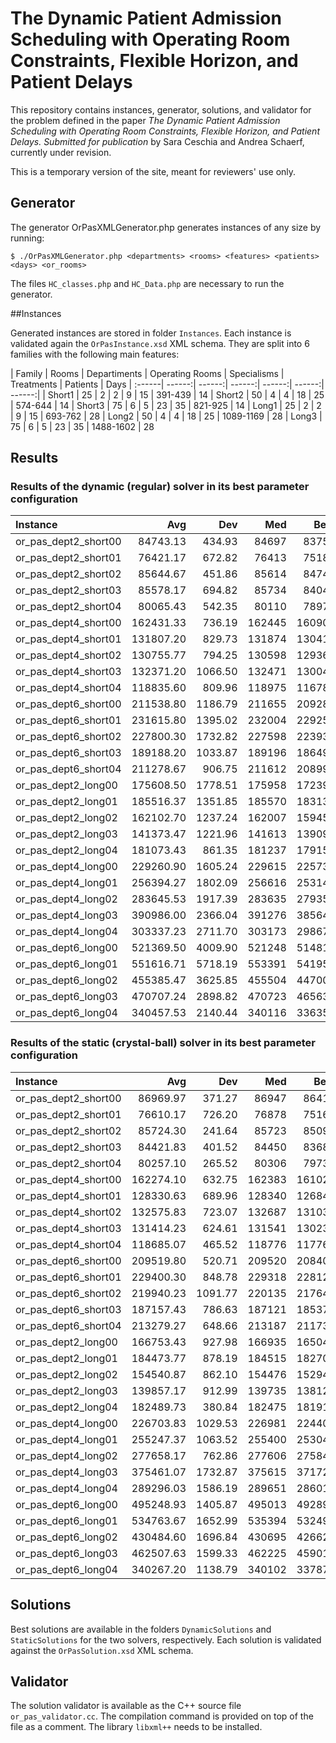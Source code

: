 # The Dynamic Patient Admission Scheduling with Operating Room Constraints, Flexible Horizon, and Patient Delays

This repository contains instances, generator, solutions, and validator for the problem defined in the paper *The Dynamic Patient Admission Scheduling with Operating Room Constraints, Flexible Horizon, and Patient Delays. Submitted for publication* by Sara Ceschia and Andrea Schaerf, currently under revision. 

This is a temporary version of the site, meant for reviewers' use only.

## Generator

The generator OrPasXMLGenerator.php generates instances of any size by running:

	$ ./OrPasXMLGenerator.php <departments> <rooms> <features> <patients> <days> <or_rooms>

The files `HC_classes.php` and `HC_Data.php` are necessary to run the generator.

##Instances

Generated instances are stored in folder `Instances`. Each instance is validated again the `OrPasInstance.xsd` XML schema. 
They are split into 6 families with the following main features:

| Family | Rooms | Departiments | Operating Rooms | Specialisms | Treatments | Patients | Days
| :------| ------:| ------:| ------:| ------:| ------:| ------:| 
| Short1 | 25 | 2 | 2 | 9 | 15 | 391-439 | 14
| Short2 | 50 | 4 | 4 | 18 | 25 | 574-644 | 14
| Short3 | 75 | 6 | 5 | 23 | 35 | 821-925 | 14
| Long1 | 25 | 2 | 2 | 9 | 15 | 693-762 | 28
| Long2 | 50 | 4 | 4 | 18 | 25 | 1089-1169 | 28
| Long3 | 75 | 6 | 5 | 23 | 35 | 1488-1602 | 28

## Results

### Results of the dynamic (regular) solver in its best parameter configuration


| Instance | Avg     | Dev     | Med     | Best    
| :--------  | ---:|  ---:|  ---:|  ----: | 
| or_pas_dept2_short00 | 84743.13 | 434.93 | 84697	| 83750	
| or_pas_dept2_short01 | 76421.17 | 672.82 | 76413	| 75185	
| or_pas_dept2_short02 | 85644.67  | 451.86 | 85614	| 84743	
| or_pas_dept2_short03 | 85578.17  | 694.82 | 85734	| 84041	
| or_pas_dept2_short04 | 80065.43  |  542.35 | 80110 | 78979	
| or_pas_dept4_short00 | 162431.33  | 736.19 | 162445 | 160908	
| or_pas_dept4_short01 | 131807.20 | 829.73 | 131874 | 130417	
| or_pas_dept4_short02 | 130755.77 | 794.25 | 130598 | 129365	
| or_pas_dept4_short03 | 132371.20 | 1066.50 | 132471 | 130044	
| or_pas_dept4_short04 | 118835.60 | 809.96 | 118975 | 116781	
| or_pas_dept6_short00 | 211538.80 | 1186.79 | 211655 | 209289	
| or_pas_dept6_short01 | 231615.80 | 1395.02 | 232004 | 229258	
| or_pas_dept6_short02 | 227800.30 | 1732.82 | 227598 | 223933	
| or_pas_dept6_short03 | 189188.20 | 1033.87 | 189196 | 186491	
| or_pas_dept6_short04 | 211278.67 | 906.75 | 211612 | 208996	
| or_pas_dept2_long00 | 175608.50 | 1778.51 | 175958 | 172398	
| or_pas_dept2_long01 | 185516.37 | 1351.85 | 185570 | 183134	
| or_pas_dept2_long02 | 162102.70 | 1237.24 | 162007 | 159459	
| or_pas_dept2_long03 | 141373.47 | 1221.96 | 141613 | 139098	
| or_pas_dept2_long04 | 181073.43 | 861.35 | 181237 | 179153	
| or_pas_dept4_long00 | 229260.90 | 1605.24 | 229615 | 225738	
| or_pas_dept4_long01 | 256394.27 | 1802.09 | 256616 | 253143	
| or_pas_dept4_long02 | 283645.53 | 1917.39 | 283635 | 279354	
| or_pas_dept4_long03 | 390986.00 | 2366.04 | 391276 | 385649	
| or_pas_dept4_long04 | 303337.23 | 2711.70 | 303173 | 298670	
| or_pas_dept6_long00 | 521369.50 | 4009.90 | 521248 | 514810	
| or_pas_dept6_long01 | 551616.71 | 5718.19 | 553391 | 541950	
| or_pas_dept6_long02 | 455385.47 | 3625.85 | 455504 | 447008	
| or_pas_dept6_long03 | 470707.24 | 2898.82 | 470723 | 465630	
| or_pas_dept6_long04 | 340457.53 | 2140.44 | 340116 | 336353	


### Results of the static (crystal-ball) solver in its best parameter configuration

| Instance | Avg     | Dev     | Med     | Best    
| :--------  | ---:|  ---:|  ---:|  ----: | 
| or_pas_dept2_short00 | 86969.97 | 371.27	 | 86947 | 86415
| or_pas_dept2_short01 | 76610.17 | 726.20	 | 76878 | 75165
| or_pas_dept2_short02 | 85724.30 | 241.64	 | 85723 | 85092
| or_pas_dept2_short03 | 84421.83 | 401.52	 | 84450 | 83689
| or_pas_dept2_short04 | 80257.10 | 265.52	 | 80306 | 79739
| or_pas_dept4_short00 | 162274.10 | 632.75 | 162383 | 161023
| or_pas_dept4_short01 | 128330.63 | 689.96 | 128340 | 126844
| or_pas_dept4_short02 | 132575.83 | 723.07 | 132687 | 131031
| or_pas_dept4_short03 | 131414.23 | 624.61 | 131541 | 130236
| or_pas_dept4_short04 | 118685.07 | 465.52 | 118776 | 117767
| or_pas_dept6_short00 | 209519.80 | 520.71 | 209520 | 208408
| or_pas_dept6_short01 | 229400.30 | 848.78 | 229318 | 228126
| or_pas_dept6_short02 | 219940.23 | 1091.77 | 220135 | 217641
| or_pas_dept6_short03 | 187157.43 | 786.63 | 187121 | 185379
| or_pas_dept6_short04 | 213279.27 | 648.66 | 213187 | 211735
| or_pas_dept2_long00 | 166753.43 | 927.98 | 166935 | 165043
| or_pas_dept2_long01 | 184473.77 | 878.19 | 184515 | 182704
| or_pas_dept2_long02 | 154540.87 | 862.10 | 154476 | 152948
| or_pas_dept2_long03 | 139857.17 | 912.99 | 139735 | 138120
| or_pas_dept2_long04 | 182489.73 | 380.84 | 182475 | 181918
| or_pas_dept4_long00 | 226703.83 | 1029.53 | 226981 | 224403
| or_pas_dept4_long01 | 255247.37 | 1063.52 | 255400 | 253048
| or_pas_dept4_long02 | 277658.17 | 762.86 | 277606 | 275849
| or_pas_dept4_long03 | 375461.07 | 1732.87 | 375615 | 371729
| or_pas_dept4_long04 | 289296.03 | 1586.19 | 289651 | 286014
| or_pas_dept6_long00 | 495248.93 | 1405.87 | 495013 | 492893
| or_pas_dept6_long01 | 534763.67 | 1652.99 | 535394 | 532499
| or_pas_dept6_long02 | 430484.60 | 1696.84 | 430695 | 426626
| or_pas_dept6_long03 | 462507.63 | 1599.33 | 462225 | 459018
| or_pas_dept6_long04 | 340267.20 | 1138.79 | 340102 | 337876


## Solutions

Best solutions are available in the folders `DynamicSolutions` and `StaticSolutions` for the two solvers, respectively.
Each solution is validated against the `OrPasSolution.xsd` XML schema.

## Validator

The solution validator is available as the C++ source file `or_pas_validator.cc`. The compilation command is provided on top of the file as a comment. The library `libxml++` needs to be installed.